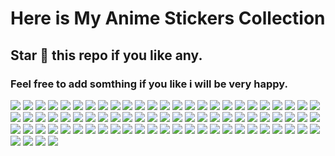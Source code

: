 # Here is My Anime Stickers Collection
## Star 🌟 this repo if you like any.
### Feel free to add somthing if you like i will be very happy.

![](https://media4.giphy.com/media/Yc65Sk2Hwkzgk/giphy.webp?cid=ecf05e478g5w267vf6b45sta3n5ofgjmta2513n43t0sxcij&ep=v1_stickers_search&rid=giphy.webp&ct=s)
![](https://media2.giphy.com/media/hoQLrSqAL3mV2/200.webp?cid=ecf05e47szkvuxyzcpl7ovl5rqqwtmelyk7illq0yehimezg&ep=v1_stickers_search&rid=200.webp&ct=s)
![](https://media3.giphy.com/media/TmFPNQaSl94K4/200w.webp?cid=ecf05e47szkvuxyzcpl7ovl5rqqwtmelyk7illq0yehimezg&ep=v1_stickers_search&rid=200w.webp&ct=s)
![](https://media1.giphy.com/media/c3IWZEjxCni5W/200w.webp?cid=ecf05e47ufvyjj0cdhtw0k1a1mkqjmcqj8onrlowu05r5ymf&ep=v1_stickers_search&rid=200w.webp&ct=s)
![](https://media2.giphy.com/media/uxebmaHfjsuCA/giphy.webp?cid=ecf05e47ufvyjj0cdhtw0k1a1mkqjmcqj8onrlowu05r5ymf&ep=v1_stickers_search&rid=giphy.webp&ct=s)
![](https://media4.giphy.com/media/Rzr6V9lPpSM8g/200w.webp?cid=ecf05e47ufvyjj0cdhtw0k1a1mkqjmcqj8onrlowu05r5ymf&ep=v1_stickers_search&rid=200w.webp&ct=s)
![](https://media1.giphy.com/media/IoSh7Rd5aY0O4/200w.webp?cid=ecf05e47mmb0gwrt8trykuhe0whrsf9oou8jj1oyzd4gwd1h&ep=v1_stickers_search&rid=200w.webp&ct=ts)
![](https://media1.giphy.com/media/XvTfRJ1qpc8lq/200w.webp?cid=ecf05e47mmb0gwrt8trykuhe0whrsf9oou8jj1oyzd4gwd1h&ep=v1_stickers_search&rid=200w.webp&ct=s)
![](https://media4.giphy.com/media/VFGsPXfFeIcGdtwAIC/200.webp?cid=ecf05e474zj6trqxtvo88hc3e5530skhibxvp0ky8nzz5oee&ep=v1_stickers_search&rid=200.webp&ct=s)
![](https://media4.giphy.com/media/oQht1Hk7HJ8USa5jrK/giphy.webp?cid=ecf05e474zj6trqxtvo88hc3e5530skhibxvp0ky8nzz5oee&ep=v1_stickers_search&rid=giphy.webp&ct=s)
![](https://media2.giphy.com/media/gh620EMUy2usC9cfjb/200w.webp?cid=ecf05e474zj6trqxtvo88hc3e5530skhibxvp0ky8nzz5oee&ep=v1_stickers_search&rid=200w.webp&ct=s)
![](https://media4.giphy.com/media/ju0JT363xsl8oxbzkC/giphy.webp?cid=ecf05e474j7yhs7doln6ugkz1qzflvfjhno8czwqmy2rajws&ep=v1_stickers_search&rid=giphy.webp&ct=s)
![](https://media4.giphy.com/media/WUx7865lOue11lSGAO/200w.webp?cid=ecf05e474j7yhs7doln6ugkz1qzflvfjhno8czwqmy2rajws&ep=v1_stickers_search&rid=200w.webp&ct=s)
![](https://media1.giphy.com/media/KezaX9YihJixXCorRL/200w.webp?cid=ecf05e474j7yhs7doln6ugkz1qzflvfjhno8czwqmy2rajws&ep=v1_stickers_search&rid=200w.webp&ct=s)
![](https://media4.giphy.com/media/l1JJ7hRzqWBQ7dKys7/giphy.webp?cid=ecf05e47nrmbcpsx1gxcuwwvuivi0drers9rttqd3mxhixhu&ep=v1_stickers_search&rid=giphy.webp&ct=s)
![](https://media3.giphy.com/media/3tmbSNeq4yunaP26Fo/giphy.webp?cid=ecf05e47nrmbcpsx1gxcuwwvuivi0drers9rttqd3mxhixhu&ep=v1_stickers_search&rid=giphy.webp&ct=s)
![](https://media0.giphy.com/media/ei9qZaM48TDfRBJmtX/200w.webp?cid=ecf05e47o32x0dpktz79fiocus0as7g1btv5s4ass58dfqdu&ep=v1_stickers_search&rid=200w.webp&ct=s)
![](https://media1.giphy.com/media/3o7budzhflCcjhjk6A/200w.webp?cid=ecf05e47mrhao9r3hd28vrh4aq90ujlnetr6nozz3uv9behf&ep=v1_stickers_search&rid=200w.webp&ct=s)
![](https://media4.giphy.com/media/WKiBlzbWAjeTroVlAf/200w.webp?cid=ecf05e47lup1yv5uhapb36vt5j3ax4ttiddpm512kwglgwfr&ep=v1_stickers_search&rid=200w.webp&ct=s)
![](https://media1.giphy.com/media/cJMcSJ5EIEFjtlqQpd/200w.webp?cid=ecf05e47t7njefohzpsyijkvy6iytasen8faw9n27smtfw1k&ep=v1_stickers_search&rid=200w.webp&ct=s)
![](https://media0.giphy.com/media/rDwXCBj6vaMIunrArX/200w.webp?cid=ecf05e47l1irxf7mb7qkaoyrx15jxoclzls17wkir5zx7pcp&ep=v1_stickers_search&rid=200w.webp&ct=s)
![](https://media2.giphy.com/media/0tO2FFpIRRZEImDPnZ/200w.webp?cid=ecf05e47rg6n7xjmq93p6hgz9fj2g691x8vmsin3maszmh6f&ep=v1_stickers_search&rid=200w.webp&ct=s)
![](https://media4.giphy.com/media/cGh3EnBTSu0YE/100.webp?cid=ecf05e47zoc88g28tlcg3qhikt4ghzu3vaec37d9ejiv6stl&ep=v1_stickers_search&rid=100.webp&ct=s)
![](https://media4.giphy.com/media/j4kEHQjSYA9VKKcNf6/giphy.webp?cid=ecf05e47xmtx6dl3uav9h8jizusiofbhwlqqccnk2fhtjarb&ep=v1_stickers_search&rid=giphy.webp&ct=s)
![](https://media1.giphy.com/media/qqvSGf80ydPchLgyDK/200w.webp?cid=ecf05e47cj315cjw3dsgtb7pae8gmjm1wxp4g5pj20j2fh02&ep=v1_stickers_search&rid=200w.webp&ct=s)
![](https://media0.giphy.com/media/0048Mlyb91IRzNTU5z/200w.webp?cid=ecf05e47d98381b732zq319l25o4c2q6ts62a1ni9735mq5e&ep=v1_stickers_search&rid=200w.webp&ct=s)
![](https://media1.giphy.com/media/gVYmPx2CxgMqSPXqMD/giphy.webp?cid=ecf05e47d98381b732zq319l25o4c2q6ts62a1ni9735mq5e&ep=v1_stickers_search&rid=giphy.webp&ct=s)
![](https://media1.giphy.com/media/3xIHNJbDre8pO/100.webp?cid=ecf05e47uwpubi1ne3zcciwetlxn78a6piniqeja4t3k6kqh&ep=v1_stickers_search&rid=100.webp&ct=s)
![](https://media0.giphy.com/media/h1u4irBqNBlhpYUWiq/giphy.webp?cid=ecf05e47dkb2c7gpzkeqjysmnz6bbtqqvqcmeddwlb4jpzc5&ep=v1_stickers_search&rid=giphy.webp&ct=s)
![](https://media2.giphy.com/media/Iou0g7tlE4kmeiST8Y/200w.webp?cid=ecf05e47dkb2c7gpzkeqjysmnz6bbtqqvqcmeddwlb4jpzc5&ep=v1_stickers_search&rid=200w.webp&ct=s)
![](https://media2.giphy.com/media/4ilFRqgbzbx4c/giphy.webp?cid=ecf05e47vh46m7r7qirqfgvtic8lcfuxvbk0rwa7mhbrsgn3&ep=v1_gifs_search&rid=giphy.webp&ct=g)
![](https://media3.giphy.com/media/137qIhWsIf9bDW/giphy.webp?cid=ecf05e47vh46m7r7qirqfgvtic8lcfuxvbk0rwa7mhbrsgn3&ep=v1_gifs_search&rid=giphy.webp&ct=g)
![](https://media2.giphy.com/media/mf4qECoTz8ZVK/giphy.webp?cid=ecf05e47vh46m7r7qirqfgvtic8lcfuxvbk0rwa7mhbrsgn3&ep=v1_gifs_search&rid=giphy.webp&ct=g)
![](https://media3.giphy.com/media/z7wIVXPnpm1DiJDdsU/200w.webp?cid=ecf05e47ko95akpe60ex75h3r1rpob74m1tyyev3e5e0yro5&ep=v1_gifs_search&rid=200w.webp&ct=g)
![](https://media4.giphy.com/media/11KzOet1ElBDz2/200w.webp?cid=ecf05e47ko95akpe60ex75h3r1rpob74m1tyyev3e5e0yro5&ep=v1_gifs_search&rid=200w.webp&ct=g)
![](https://media0.giphy.com/media/aDS8SjVtS3Mwo/200.webp?cid=ecf05e47l26vob4mir6o192tsbmks7d8t5t5kfhwl09l1ee7&ep=v1_gifs_search&rid=200.webp&ct=g)
![](https://media3.giphy.com/media/10ZuedtImbopos/200.webp?cid=ecf05e47l26vob4mir6o192tsbmks7d8t5t5kfhwl09l1ee7&ep=v1_gifs_search&rid=200.webp&ct=g)
![](https://media0.giphy.com/media/kQ3FSVoJrkYWk/200w.webp?cid=ecf05e47l26vob4mir6o192tsbmks7d8t5t5kfhwl09l1ee7&ep=v1_gifs_search&rid=200w.webp&ct=g)
![](https://media1.giphy.com/media/EcnAlQcGnZq9y/100.webp?cid=ecf05e477slmhr3sg8e8hur7gqjkzkrq0p4120i5i2a3d3ch&ep=v1_gifs_search&rid=100.webp&ct=g)
![](https://media2.giphy.com/media/4NuAILyDbmD16/200w.webp?cid=ecf05e477slmhr3sg8e8hur7gqjkzkrq0p4120i5i2a3d3ch&ep=v1_gifs_search&rid=200w.webp&ct=g)
![](https://media4.giphy.com/media/TTedQxhzd5T4A/100.webp?cid=ecf05e47wtm4c4ssr5g47hkitkcdvnoy75uge3e4ijb7slun&ep=v1_gifs_search&rid=100.webp&ct=g)
![](https://media2.giphy.com/media/2ya7xLyEeynlZM4FCw/200w.webp?cid=ecf05e477slmhr3sg8e8hur7gqjkzkrq0p4120i5i2a3d3ch&ep=v1_gifs_search&rid=200w.webp&ct=g)
![](https://media3.giphy.com/media/eDQSdixgEvsZ2/100.webp?cid=ecf05e47wtm4c4ssr5g47hkitkcdvnoy75uge3e4ijb7slun&ep=v1_gifs_search&rid=100.webp&ct=g)
![](https://media1.giphy.com/media/xVxio2tNLAM5q/200.webp?cid=ecf05e47wtm4c4ssr5g47hkitkcdvnoy75uge3e4ijb7slun&ep=v1_gifs_search&rid=200.webp&ct=g)
![](https://media4.giphy.com/media/Y01jP8QeLOox2/200.webp?cid=ecf05e47wtm4c4ssr5g47hkitkcdvnoy75uge3e4ijb7slun&ep=v1_gifs_search&rid=200.webp&ct=g)
![](https://media1.giphy.com/media/bqm6WOjuLu480/giphy.webp?cid=ecf05e47f2da5n4pkga7io45vg1p00637yqqa12vjinz4lzz&ep=v1_gifs_search&rid=giphy.webp&ct=g)
![](https://media3.giphy.com/media/bi6RQ5x3tqoSI/200.webp?cid=ecf05e47hzwvyxtaiw3jtsn9vb94goc3esk944otxnxk86ki&ep=v1_gifs_search&rid=200.webp&ct=g)
![](https://media2.giphy.com/media/7sRMjntXYEITu/200w.webp?cid=ecf05e47tbi6wm0r7lbtvxluy2v0eo7fm5l7vqx743kjuhf1&ep=v1_gifs_search&rid=200w.webp&ct=g)
![](https://media4.giphy.com/media/2AYQQJsqDrDHy/200w.webp?cid=ecf05e475s9l20avqnrbctw4vr5j0uv9nwmkaalj1l26fwuv&ep=v1_gifs_search&rid=200w.webp&ct=g)
![](https://media1.giphy.com/media/F99PZtJC8Hxm0/200w.webp?cid=ecf05e475s9l20avqnrbctw4vr5j0uv9nwmkaalj1l26fwuv&ep=v1_gifs_search&rid=200w.webp&ct=g)
![](https://media3.giphy.com/media/AWqRqyyLYhZxS/200.webp?cid=ecf05e47lagawqiwljsk7tmbub8505q8r54qoae9cgyb1ga3&ep=v1_gifs_search&rid=200.webp&ct=g)
![](https://media3.giphy.com/media/dyjrpqaUVqCELGuQVr/200w.webp?cid=ecf05e478n8a8paows4novnwq98b4rw4npymbl75kbubr3g2&ep=v1_gifs_search&rid=200w.webp&ct=g)
![](https://media1.giphy.com/media/tEcIyVc6ukQV2eb86t/200w.webp?cid=ecf05e478n8a8paows4novnwq98b4rw4npymbl75kbubr3g2&ep=v1_gifs_search&rid=200w.webp&ct=g)
![](https://media2.giphy.com/media/ggR8oaGvhUbtndQSR4/200w.webp?cid=ecf05e478n8a8paows4novnwq98b4rw4npymbl75kbubr3g2&ep=v1_gifs_search&rid=200w.webp&ct=g)
![](https://media3.giphy.com/media/mWeDPFbZvTc2303gHC/200w.webp?cid=ecf05e478n8a8paows4novnwq98b4rw4npymbl75kbubr3g2&ep=v1_gifs_search&rid=200w.webp&ct=g)
![](https://media3.giphy.com/media/dISk854tQqGKHFm88e/200w.webp?cid=ecf05e478n8a8paows4novnwq98b4rw4npymbl75kbubr3g2&ep=v1_gifs_search&rid=200w.webp&ct=g)
![](https://media0.giphy.com/media/z7wIVXPnpm1DiJDdsU/200w.webp?cid=ecf05e478n8a8paows4novnwq98b4rw4npymbl75kbubr3g2&ep=v1_gifs_search&rid=200w.webp&ct=g)
![](https://media1.giphy.com/media/n440jTfv4gpGK1LItq/200w.webp?cid=ecf05e47f0a894qf2sakxhr7pl1asypz9yxhlkeawwtt4hdz&ep=v1_gifs_search&rid=200w.webp&ct=g)
![](https://media3.giphy.com/media/H83c2x0NWvFhtgK4V2/200w.webp?cid=ecf05e47f0a894qf2sakxhr7pl1asypz9yxhlkeawwtt4hdz&ep=v1_gifs_search&rid=200w.webp&ct=g)
![](https://media3.giphy.com/media/G3jNy0bvbuVSWS13ZF/200w.webp?cid=ecf05e47q1d2dycigsnups007qg0ip2aoffs6plqqgtnyfad&ep=v1_gifs_search&rid=200w.webp&ct=g)
![](https://media4.giphy.com/media/VEzYdo930nTiTuVeMU/200w.webp?cid=ecf05e478n8a8paows4novnwq98b4rw4npymbl75kbubr3g2&ep=v1_gifs_search&rid=200w.webp&ct=g)
![](https://media4.giphy.com/media/l3c4VbE2i6fvtJvEnU/200w.webp?cid=ecf05e47n4r97asmfvd4dphyqc8ctkw6ipu6xk0xa8nj4g99&ep=v1_gifs_search&rid=200w.webp&ct=g)
![](https://media3.giphy.com/media/Ro3QH9ZNTCvHW/giphy.webp?cid=ecf05e47d836eu39h80y6kbcie5ye61sghg00lts7e3ad9r0&ep=v1_gifs_search&rid=giphy.webp&ct=g)
![](https://media2.giphy.com/media/esj9GdT1FB1mw/200w.webp?cid=ecf05e47d836eu39h80y6kbcie5ye61sghg00lts7e3ad9r0&ep=v1_gifs_search&rid=200w.webp&ct=g)
![](https://media2.giphy.com/media/iUk1qSfyLy52g/giphy.webp?cid=ecf05e47ky5we0mdgry71aoeyawhbbsjjbm478d9mk3wf856&ep=v1_gifs_search&rid=giphy.webp&ct=g)
![](https://media0.giphy.com/media/qKr1nIRfIQPYI/200w.webp?cid=ecf05e47ky5we0mdgry71aoeyawhbbsjjbm478d9mk3wf856&ep=v1_gifs_search&rid=200w.webp&ct=g)
![](https://media0.giphy.com/media/Fol16iyu3x34k/giphy.webp?cid=ecf05e473l2lr8sn9dhm28mx8pwf5mp1l6tfq17ien0ka64g&ep=v1_gifs_search&rid=giphy.webp&ct=g)
![](https://media4.giphy.com/media/PB5LE3Dcg3PeE/giphy.webp?cid=ecf05e47qm6bwi91q1th3rsz29w2m3scekffi5dj3bxnnaem&ep=v1_gifs_search&rid=giphy.webp&ct=g)
![](https://media4.giphy.com/media/8SEnoMhrEeBDa/200w.webp?cid=ecf05e47xt66zczzserffva0z1qe373qh21n5q0ppu5x5ogm&ep=v1_gifs_search&rid=200w.webp&ct=g)
![](https://media1.giphy.com/media/ufszmdQvbMNH2/200.webp?cid=ecf05e47ilturi3t0k0wh2qqal02j3ap2a8hhx16ndtvmojp&ep=v1_gifs_search&rid=200.webp&ct=g)
![](https://media3.giphy.com/media/y5efFpqW5knlu/200.webp?cid=ecf05e47v9nvug7yknrgxhcr74rpbewkobq0auwjj3q8dn5o&ep=v1_gifs_search&rid=200.webp&ct=g)
![](https://media2.giphy.com/media/4fRToX3peyWli/200w.webp?cid=ecf05e474bos6i5efn0qahrcrslxt87ourt9y8e6rz1lrtnc&ep=v1_gifs_search&rid=200w.webp&ct=g)
![](https://media3.giphy.com/media/z8evil8CZUDU4/giphy.webp?cid=ecf05e47i2soba3w61udq9qovf07tl4nhv3wxru3i57s9otb&ep=v1_gifs_search&rid=giphy.webp&ct=g)
![](https://media0.giphy.com/media/fi3PbM0DL728c9ZWAj/200w.webp?cid=ecf05e472pm0829i641v2g1houinghcfn4cn4eqyv944v5pf&ep=v1_gifs_search&rid=200w.webp&ct=g)
![](https://media4.giphy.com/media/heBJKYI28fMadr1j7l/200w.webp?cid=ecf05e472pm0829i641v2g1houinghcfn4cn4eqyv944v5pf&ep=v1_gifs_search&rid=200w.webp&ct=g)
![](https://media3.giphy.com/media/p7xE7Y2TBNsOuUPSlm/200w.webp?cid=ecf05e47imjh1ny25p76kyzig1rwbh9vjbvvfv937cxwmm89&ep=v1_stickers_search&rid=200w.webp&ct=s)
![](https://media3.giphy.com/media/ShWNhfJMGXTtmXP2Q6/200.webp?cid=ecf05e47s4as12ce2573hw86n7l3hdnazz5idhgo6f70tb9g&ep=v1_stickers_search&rid=200.webp&ct=s)
![](https://media3.giphy.com/media/4gMc41Qj69YVa/200w.webp?cid=ecf05e47ld3vjzinuib0f7t0qs2u22w8uhb7y1vky6nbs5cr&ep=v1_stickers_search&rid=200w.webp&ct=s)
![](https://media1.giphy.com/media/B2X03BXMyJgVGPd13K/200.webp?cid=ecf05e47ld3vjzinuib0f7t0qs2u22w8uhb7y1vky6nbs5cr&ep=v1_stickers_search&rid=200.webp&ct=s)
![]()
![]()
![]()
![]()
![]()
![]()
![]()
![]()
![]()
![]()
![]()
![]()
![]()
![]()
![]()
![]()
![]()
![]()
![]()
![]()
![]()
![]()
![]()
![]()
![]()
![]()
![]()
![]()
![]()
![]()
![]()
![]()
![]()
![]()
![]()
![]()
![]()
![]()
![]()
![]()
![]()
![]()
![]()
![]()
![]()
![]()
![]()
![]()
![]()
![]()
![]()
![]()
![]()
![]()
![]()
![]()
![]()
![]()
![]()
![]()
![]()
![]()
![]()
![]()
![]()
![]()
![]()
![]()
![]()
![]()
![]()
![]()
![]()
![]()
![]()
![]()
![]()
![]()
![]()
![]()
![]()
![]()
![]()
![]()
![]()
![]()
![]()
![]()
![]()
![]()
![]()
![]()
![]()
![]()
![]()
![]()
![]()
![]()
![]()
![]()
![]()
![]()
![]()
![]()
![]()
![]()
![]()
![]()
![]()
![]()
![]()
![]()
![]()
![]()
![]()
![]()
![]()
![]()
![]()
![]()
![]()
![]()
![]()
![]()
![]()
![]()
![]()
![]()
![]()
![]()
![]()
![]()
![]()
![]()
![]()
![]()
![]()
![]()
![]()
![]()
![]()
![]()
![]()
![]()
![]()
![]()
![]()
![]()
![]()
![]()
![]()
![]()
![]()
![]()
![]()
![]()
![]()
![]()
![]()
![]()
![]()
![]()
![]()
![]()
![]()
![]()
![]()
![]()
![]()
![]()
![]()
![]()
![]()
![]()
![]()
![]()
![]()
![]()
![]()
![]()
![]()
![]()
![]()
![]()
![]()
![]()
![]()
![]()
![]()
![]()
![]()
![]()
![]()
![]()
![]()
![]()
![]()
![]()
![]()
![]()
![]()
![]()
![]()
![]()
![]()
![]()
![]()
![]()
![]()
![]()
